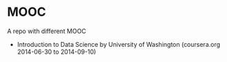 MOOC
====

A repo with different MOOC

* Introduction to Data Science by University of Washington (coursera.org 2014-06-30 to 2014-09-10)
